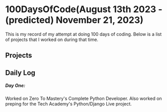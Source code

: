 # 100DaysOfCode(August 13th 2023 -(predicted) November 21, 2023)
 This is my record of my attempt at doing 100 days of coding. Below is a list of projects that I worked on during that time.

<h2>Projects</h2>


<h2>Daily Log</h2>
<h5>Day One: </h5> 
<p>Worked on Zero To Mastery's Complete Python Developer. Also worked on preping for the Tech Academy's Python/Django Live project.</p>